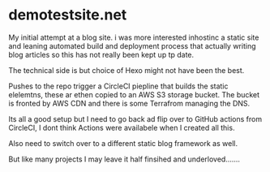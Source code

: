 # demotestsite.net

My initial attempt at a blog site. i was more interested inhostinc a static site and leaning automated build and deployment process that actually writing blog articles so this has not really been kept up tp date.

The technical side is but choice of Hexo might not have been the best.

Pushes to the repo trigger a CircleCI piepline that builds the static elelemtns, these ar ethen copied to an AWS S3 storage bucket. The bucket is fronted by AWS CDN and there is some Terrafrom managing the DNS.

Its all a good setup but I need to go back ad flip over to GitHub actions from CircleCI, I dont think Actions were availabele when I created all this.

Also need to switch over to a different static blog framework as well.

But like many projects I may leave it half finsihed and underloved.......
